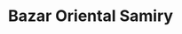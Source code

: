 ---
title: "Bazar Oriental Samiry"
url: /ivry-sur-seine/bazar-oriental-samiry/
shop: magasin de campagne
---